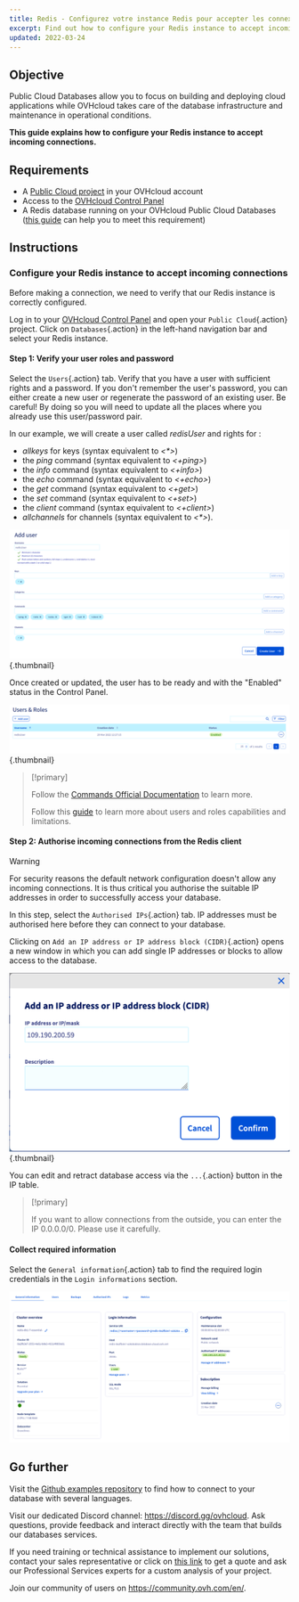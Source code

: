 ```yaml
---
title: Redis - Configurez votre instance Redis pour accepter les connexions entrantes (EN)
excerpt: Find out how to configure your Redis instance to accept incoming connections
updated: 2022-03-24
---
```


## Objective

Public Cloud Databases allow you to focus on building and deploying cloud applications while OVHcloud takes care of the database infrastructure and maintenance in operational conditions.

**This guide explains how to configure your Redis instance to accept incoming connections.**

## Requirements

- A [Public Cloud project](https://www.ovhcloud.com/fr-ca/public-cloud/) in your OVHcloud account
- Access to the [OVHcloud Control Panel](https://ca.ovh.com/auth/?action=gotomanager&from=https://www.ovh.com/ca/fr/&ovhSubsidiary=qc)
- A Redis database running on your OVHcloud Public Cloud Databases ([this guide](/pages/public_cloud/public_cloud_databases/databases_01_order_control_panel) can help you to meet this requirement)

## Instructions

### Configure your Redis instance to accept incoming connections

Before making a connection, we need to verify that our Redis instance is correctly configured.

Log in to your [OVHcloud Control Panel](https://ca.ovh.com/auth/?action=gotomanager&from=https://www.ovh.com/ca/fr/&ovhSubsidiary=qc) and open your `Public Cloud`{.action} project. Click on `Databases`{.action} in the left-hand navigation bar and select your Redis instance.

#### Step 1: Verify your user roles and password

Select the `Users`{.action} tab. Verify that you have a user with sufficient rights and a password. If you don't remember the user's password, you can either create a new user or regenerate the password of an existing user. Be careful! By doing so you will need to update all the places where you already use this user/password pair.

In our example, we will create a user called *redisUser* and rights for :

- *allkeys* for keys (syntax equivalent to *<\*>*)
- the *ping* command (syntax equivalent to *<+ping>*)
- the *info* command (syntax equivalent to *<+info>*)
- the *echo* command (syntax equivalent to *<+echo>*)
- the *get* command (syntax equivalent to *<+get>*)  
- the *set* command (syntax equivalent to *<+set>*)  
- the *client* command (syntax equivalent to *<+client>*)
- *allchannels* for channels (syntax equivalent to *<\*>*).

![User creation](images/redis_08_prepare_for_incoming_connections-2022032912263856.png){.thumbnail}

Once created or updated, the user has to be ready and with the "Enabled" status in the Control Panel.

![User ready](images/redis_08_prepare_for_incoming_connections-20220329122758377.png){.thumbnail}

> [!primary]
>
> Follow the [Commands Official Documentation](https://redis.io/commands/) to learn more.
>
> Follow this [guide](/pages/public_cloud/public_cloud_databases/redis_01_capabilities#users-and-roles) to learn more about users and roles capabilities and limitations.
>

#### Step 2: Authorise incoming connections from the Redis client

> [!warning]
> For security reasons the default network configuration doesn't allow any incoming connections. It is thus critical you authorise the suitable IP addresses in order to successfully access your database.

In this step, select the `Authorised IPs`{.action} tab. IP addresses must be authorised here before they can connect to your database.

Clicking on `Add an IP address or IP address block (CIDR)`{.action} opens a new window in which you can add single IP addresses or blocks to allow access to the database.

![Add an IP](images/ip_authorize.png){.thumbnail}

You can edit and retract database access via the `...`{.action} button in the IP table.

> [!primary]
>
> If you want to allow connections from the outside, you can enter the IP 0.0.0.0/0. Please use it carefully.
>

#### Collect required information

Select the `General information`{.action} tab to find the required login credentials in the `Login informations` section.

![Login informations](images/redis_08_prepare_for_incoming_connections-20220329100705698.png)

## Go further

Visit the [Github examples repository](https://github.com/ovh/public-cloud-databases-examples/tree/main/databases/redis) to find how to connect to your database with several languages.

Visit our dedicated Discord channel: <https://discord.gg/ovhcloud>. Ask questions, provide feedback and interact directly with the team that builds our databases services.

If you need training or technical assistance to implement our solutions, contact your sales representative or click on [this link](https://www.ovhcloud.com/fr-ca/professional-services/) to get a quote and ask our Professional Services experts for a custom analysis of your project.

Join our community of users on <https://community.ovh.com/en/>.
